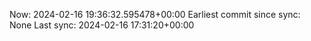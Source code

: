 Now: 2024-02-16 19:36:32.595478+00:00 Earliest commit since sync: None Last sync: 2024-02-16 17:31:20+00:00
